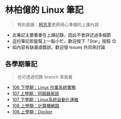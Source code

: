 # 林柏億的 Linux 筆記

> 特別感謝：[柯志亨](https://github.com/smallko)老師用心準備的上課內容

- 此筆記主要著重在上課記錄，因此不會詳述過多細節
- 這份筆記若能幫上一點小忙，歡迎按下「Star」按鈕 😊
- 如內容有缺漏或錯誤，歡迎發 Issues 共同來討論


## 各學期筆記

> 也可透過切換 branch 來查看

- [106 下學期：Linux 作業系統實務](https://github.com/istar0me/linux-note/tree/106-2)
- [107 上學期：伺服器架設](https://github.com/istar0me/linux-note/tree/107-1)
- [107 下學期：Linux系統自動化運維](https://github.com/istar0me/linux-note/tree/107-2)
- [108 上學期：計算機網路](https://github.com/istar0me/linux-note/blob/108-1network/README.md)
- [108 上學期：Docker](https://github.com/istar0me/linux-note/blob/108-1docker/README.md)
